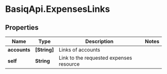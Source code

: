# BasiqApi.ExpensesLinks

## Properties
Name | Type | Description | Notes
------------ | ------------- | ------------- | -------------
**accounts** | **[String]** | Links of accounts | 
**self** | **String** | Link to the requested expenses resource | 


